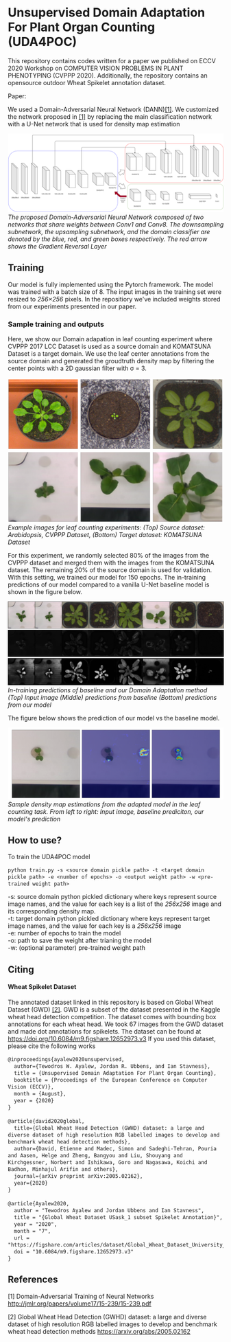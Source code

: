# Unsupervised Domain Adaptation For Plant Organ Counting (UDA4POC)

This repository contains codes written for a paper we published on ECCV 2020 Workshop on COMPUTER VISION PROBLEMS IN PLANT PHENOTYPING (CVPPP 2020). Additionally, the repository contains an opensource outdoor Wheat Spikelet annotation dataset.

Paper: 

We used a Domain-Adversarial Neural Network (DANN)[[1]](#1). We customized the network proposed in [[1]](#1) by replacing the main classification network
with a U-Net network that is used for density map estimation

![Architecture](Images/UNet-DA.png)
*The proposed Domain-Adversarial Neural Network composed of two networks that share weights between Conv1 and Conv8. The downsampling subnetwork, the upsampling subnetwork, and the domain classifier are denoted by the blue, red, and green boxes respectively. The red arrow shows the Gradient Reversal Layer*

## Training
Our model is fully implemented using the Pytorch framework. The model was trained with a batch size of 8. The input images in the training set were resized to _256×256_ pixels. In the repositiory we've included weights stored from our experiments presented in our paper.

### Sample training and outputs 
Here, we show our Domain adapation in leaf counting experiment where CVPPP 2017 LCC Dataset is used as a source domain and KOMATSUNA Dataset is a target domain. We use the leaf center annotations from the source domain and generated the groudtruth density map by filtering the center points with a 2D gaussian filter with σ = 3.

![Leaf counting](Images/sample_image.png)
*Example images for leaf counting experiments: (Top) Source dataset: Arabidopsis, CVPPP Dataset, (Bottom) Target dataset: KOMATSUNA Dataset*

For this experiment, we randomly selected 80% of the images from the CVPPP dataset and merged them with the images from the KOMATSUNA dataset. The remaining 20% of the source domain is used for validation. With this setting, we trained our model for 150 epochs. The in-training predictions of our model compared to a vanilla U-Net baseline model is shown in the figure below.

![In training input](Images/input.png)
![In training predictions](Images/baseline.gif)
![In training predictions](Images/adapted.gif)
*In-training predictions of baseline and our Domain Adaptation method (Top) Input image (Middle) predictions from baseline (Bottom) predictions from our model*

The figure below shows the prediction of our model vs the baseline model.

![DA leaf counting sample output](Images/sample_output.png)
*Sample density map estimations from the adapted model in the leaf counting task. From left to right: Input image, baseline prediciton, our model's prediction*

## How to use?
To train the UDA4POC model

	python train.py -s <source domain pickle path> -t <target domain pickle path> -e <number of epochs> -o <output weight path> -w <pre-trained weight path>

-s: source domain python pickled dictionary where keys represent source image names, and the value for each key is a list of the _256x256_ image and its corresponding density map.  
-t: target domain python pickled dictionary where keys represent target image names, and the value for each key is a  _256x256_ image  
-e: number of epochs to train the model  
-o: path to save the weight after trianing the model  
-w: (optional parameter) pre-trained weight path

## Citing

#### Wheat Spikelet Dataset

The annotated dataset linked in this repository is based on Global Wheat Dataset (GWD) [[2]](#2). GWD is a subset of the dataset presented in the Kaggle wheat head detection competition. The dataset comes with bounding box annotations for each wheat head. We took 67 images from the GWD dataset and made dot annotations for spikelets. 
The dataset can be found at https://doi.org/10.6084/m9.figshare.12652973.v3
If you used this dataset, please cite the following works

	@inproceedings{ayalew2020unsupervised,
	  author={Tewodros W. Ayalew, Jordan R. Ubbens, and Ian Stavness},
	  title = {Unsupervised Domain Adaptation For Plant Organ Counting},
	  booktitle = {Proceedings of the European Conference on Computer Vision (ECCV)},
	  month = {August},
	  year = {2020}
	}

	@article{david2020global,
	  title={Global Wheat Head Detection (GWHD) dataset: a large and diverse dataset of high resolution RGB labelled images to develop and benchmark wheat head detection methods},
	  author={David, Etienne and Madec, Simon and Sadeghi-Tehran, Pouria and Aasen, Helge and Zheng, Bangyou and Liu, Shouyang and Kirchgessner, Norbert and Ishikawa, Goro and Nagasawa, Koichi and Badhon, Minhajul Arifin and others},
	  journal={arXiv preprint arXiv:2005.02162},
	  year={2020}
	}

	@article{Ayalew2020,
	  author = "Tewodros Ayalew and Jordan Ubbens and Ian Stavness",
	  title = "{Global Wheat Dataset USask_1 subset Spikelet Annotation}",
	  year = "2020",
	  month = "7",
	  url = "https://figshare.com/articles/dataset/Global_Wheat_Dataset_University_of_Saskatchewan_Spikelet_Annotation/12652973",
	  doi = "10.6084/m9.figshare.12652973.v3"
	}


## References

<a id="1">[1]</a> 
Domain-Adversarial Training of Neural Networks
http://jmlr.org/papers/volume17/15-239/15-239.pdf

<a id="2">[2]</a> 
Global Wheat Head Detection (GWHD) dataset: a large and diverse dataset of high resolution RGB labelled images to develop and benchmark wheat head detection methods
https://arxiv.org/abs/2005.02162